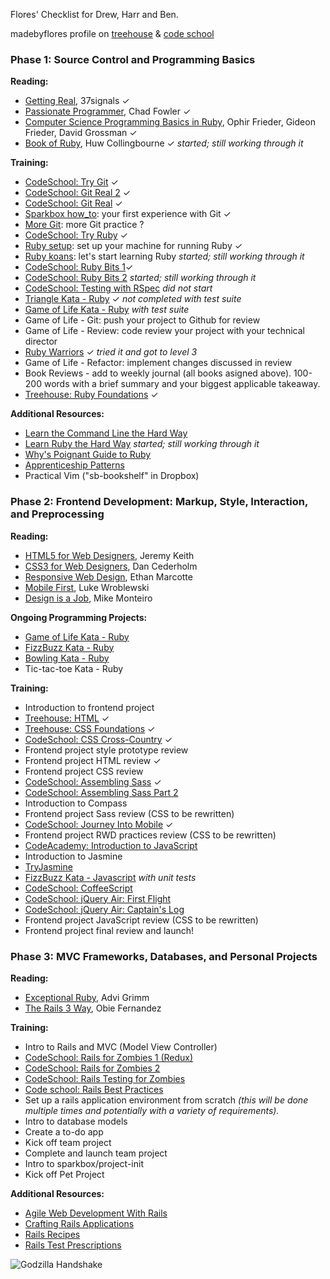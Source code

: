 Flores' Checklist for Drew, Harr and Ben.

madebyflores profile on [treehouse][] & [code school][]


### Phase 1: Source Control and Programming Basics

**Reading:**

* [Getting Real][], 37signals ✓
* [Passionate Programmer][], Chad Fowler ✓
* [Computer Science Programming Basics in Ruby][], Ophir Frieder, Gideon Frieder, David Grossman ✓
* [Book of Ruby][], Huw Collingbourne ✓ *started; still working through it*

**Training:**

* [CodeSchool: Try Git][] ✓
* [CodeSchool: Git Real 2][] ✓
* [CodeSchool: Git Real][] ✓
* [Sparkbox how_to][]: your first experience with Git ✓
* [More Git][]: more Git practice ?
* [CodeSchool: Try Ruby][] ✓
* [Ruby setup][]: set up your machine for running Ruby ✓
* [Ruby koans][]: let's start learning Ruby *started; still working through it*
* [CodeSchool: Ruby Bits 1][]✓
* [CodeSchool: Ruby Bits 2][] *started; still working through it*
* [CodeSchool: Testing with RSpec][] *did not start*
* [Triangle Kata - Ruby][] ✓ *not completed with test suite* 
* [Game of Life Kata - Ruby][] *with test suite*
* Game of Life - Git: push your project to Github for review
* Game of Life - Review: code review your project with your technical director
* [Ruby Warriors][] ✓ *tried it and got to level 3*
* Game of Life - Refactor: implement changes discussed in review
* Book Reviews - add to weekly journal (all books asigned above). 100-200 words with a brief summary and your biggest applicable takeaway.
* [Treehouse: Ruby Foundations][] ✓

**Additional Resources:**

* [Learn the Command Line the Hard Way][]
* [Learn Ruby the Hard Way][] *started; still working through it*
* [Why's Poignant Guide to Ruby][]
* [Apprenticeship Patterns][]
* Practical Vim ("sb-bookshelf" in Dropbox)

### Phase 2: Frontend Development: Markup, Style, Interaction, and Preprocessing

**Reading:**

* [HTML5 for Web Designers][], Jeremy Keith
* [CSS3 for Web Designers][], Dan Cederholm
* [Responsive Web Design][], Ethan Marcotte
* [Mobile First][], Luke Wroblewski
* [Design is a Job][], Mike Monteiro

**Ongoing Programming Projects:**

* [Game of Life Kata - Ruby][]
* [FizzBuzz Kata - Ruby][]
* [Bowling Kata - Ruby][]
* Tic-tac-toe Kata - Ruby

**Training:**

* Introduction to frontend project
* [Treehouse: HTML][] ✓
* [Treehouse: CSS Foundations][] ✓
* [CodeSchool: CSS Cross-Country][] ✓
* Frontend project style prototype review
* Frontend project HTML review ✓
* Frontend project CSS review
* [CodeSchool: Assembling Sass][] ✓
* [CodeSchool: Assembling Sass Part 2][]
* Introduction to Compass
* Frontend project Sass review (CSS to be rewritten)
* [CodeSchool: Journey Into Mobile][] ✓
* Frontend project RWD practices review (CSS to be rewritten)
* [CodeAcademy: Introduction to JavaScript][]
* Introduction to Jasmine
* [TryJasmine][]
* [FizzBuzz Kata - Javascript][] *with unit tests*
* [CodeSchool: CoffeeScript][]
* [CodeSchool: jQuery Air: First Flight][]
* [CodeSchool: jQuery Air: Captain's Log][]
* Frontend project JavaScript review (CSS to be rewritten)
* Frontend project final review and launch!

### Phase 3: MVC Frameworks, Databases, and Personal Projects

**Reading:**

* [Exceptional Ruby][], Advi Grimm
* [The Rails 3 Way][], Obie Fernandez

**Training:**

* Intro to Rails and MVC (Model View Controller)
* [CodeSchool: Rails for Zombies 1 (Redux)][]
* [CodeSchool: Rails for Zombies 2][]
* [CodeSchool: Rails Testing for Zombies][]
* [Code school: Rails Best Practices][]
* Set up a rails application environment from scratch *(this will be done multiple times and potentially with a variety of requirements).*
* Intro to database models
* Create a to-do app
* Kick off team project
* Complete and launch team project
* Intro to sparkbox/project-init
* Kick off Pet Project

**Additional Resources:**

* [Agile Web Development With Rails][]
* [Crafting Rails Applications][]
* [Rails Recipes][]
* [Rails Test Prescriptions][]

![Godzilla Handshake][welldone]

[Getting Real]: http://gettingreal.37signals.com/
[Passionate Programmer]: http://www.amazon.com/The-Passionate-Programmer-Remarkable-Development/dp/1934356344
[Computer Science Programming Basics in Ruby]: http://shop.oreilly.com/product/0636920028192.do
[CodeSchool: Try Git]: http://www.codeschool.com/courses/try-git
[CodeSchool: Git Real 2]: https://www.codeschool.com/courses/git-real-2
[CodeSchool: Git Real]: http://www.codeschool.com/courses/git-real
[CodeSchool: Try Ruby]: http://tryruby.org/
[Sparkbox how_to]: projects/proj-sb-howto.md
[More Git]: projects/proj-more-git.md
[Ruby setup]: projects/proj-ruby-setup.md
[Ruby koans]: http://rubykoans.com/windows
[Learn Ruby the Hard Way]: http://ruby.learncodethehardway.org/book/
[Why's Poignant Guide to Ruby]: http://cloud.github.com/downloads/mislav/poignant-guide/whys-poignant-guide-to-ruby.pdf
[Apprenticeship Patterns]: http://chimera.labs.oreilly.com/books/1234000001813/index.html
[Learn the Command Line the Hard Way]: http://cli.learncodethehardway.org/book/
[CodeSchool: Ruby Bits 1]: http://www.codeschool.com/courses/ruby-bits
[CodeSchool: Ruby Bits 2]: http://www.codeschool.com/courses/ruby-bits-part-2
[CodeSchool: Testing with RSpec]: https://www.codeschool.com/courses/testing-with-rspec
[Triangle Kata - Ruby]: http://onestepback.org/vital_testing/
[Game of Life Kata - Ruby]: https://github.com/garora/TDD-Katas#game-of-life-
[Ruby Warriors]: https://www.bloc.io/ruby-warrior/#/
[Treehouse Ruby courses]: http://teamtreehouse.com/madebyflores
[HTML5 for Web Designers]: http://www.abookapart.com/products/html5-for-web-designers
[CSS3 for Web Designers]: http://www.abookapart.com/products/css3-for-web-designers
[Responsive Web Design]: http://www.abookapart.com/products/responsive-web-design
[Mobile First]: http://www.abookapart.com/products/mobile-first
[Design is a Job]: http://www.abookapart.com/products/design-is-a-job
[FizzBuzz Kata - Ruby]: https://github.com/garora/TDD-Katas#the-fizzbuzz-kata
[FizzBuzz Kata - Javascript]: https://github.com/garora/TDD-Katas#the-fizzbuzz-kata
[Bowling Kata - Ruby]: https://github.com/garora/TDD-Katas#the-bowling-game-kata
[CodeSchool: Rails for Zombies 1 (Redux)]: http://www.codeschool.com/courses/rails-for-zombies-redux
[CodeSchool: Rails for Zombies 2]: http://www.codeschool.com/courses/rails-for-zombies-2
[CodeSchool: Rails Testing for Zombies]: http://www.codeschool.com/courses/rails-testing-for-zombies
[Treehouse: HTML]: http://teamtreehouse.com/library/html
[Treehouse: CSS Foundations]: http://teamtreehouse.com/library/css-foundations
[CodeSchool: CSS Cross-Country]: https://www.codeschool.com/courses/css-cross-country
[CodeSchool: Assembling Sass]: https://www.codeschool.com/courses/assembling-sass
[CodeSchool: Assembling Sass Part 2]: https://www.codeschool.com/courses/assembling-sass-part-2
[CodeSchool: Journey Into Mobile]: https://www.codeschool.com/courses/journey-into-mobile
[CodeAcademy: Introduction to JavaScript]: http://www.codecademy.com/tracks/javascript
[CodeSchool: CoffeeScript]: http://coffeescript.codeschool.com/
[CodeSchool: jQuery Air: First Flight]: https://www.codeschool.com/courses/try-jquery
[CodeSchool: jQuery Air: Captain's Log]: https://www.codeschool.com/courses/jquery-air-captains-log
[Exceptional Ruby]: http://exceptionalruby.com/
[The Rails 3 Way]: http://www.amazon.com/Rails-Edition-Addison-Wesley-Professional-Series/dp/0321601661
[Agile Web Development With Rails]: http://pragprog.com/book/rails4/agile-web-development-with-rails-4
[Crafting Rails Applications]: http://pragprog.com/book/jvrails/crafting-rails-applications
[Rails Recipes]: http://pragprog.com/book/fr_rr/rails-recipes
[Rails Test Prescriptions]: http://pragprog.com/book/nrtest/rails-test-prescriptions
[Code school: Rails Best Practices]: https://www.codeschool.com/courses/rails-best-practices
[TryJasmine]: http://tryjasmine.com/
[welldone]: http://media.giphy.com/media/LmpHsHFG1ZoRy/giphy.gif
[Book of Ruby]: http://www.nostarch.com/ruby
[treehouse]: http://www.teamtreehouse.com/madebyflores
[code school]: https://www.codeschool.com/users/madebyflores
[Treehouse: Ruby Foundations]: http://teamtreehouse.com/library/ruby-foundations